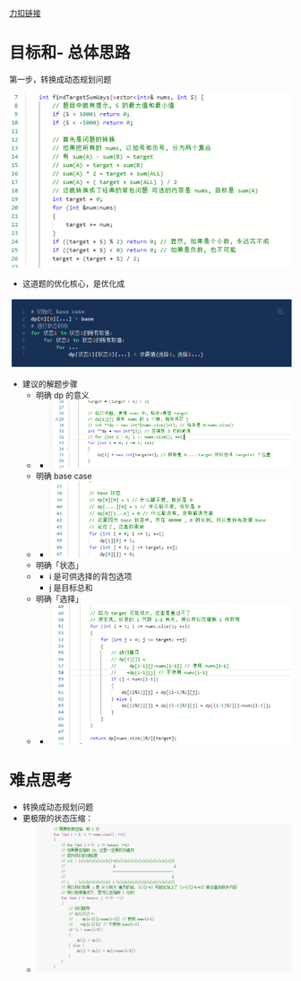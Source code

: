 ﻿[力扣链接](https://leetcode-cn.com/problems/target-sum/)

# 目标和- 总体思路

第一步，转换成动态规划问题

![1](11_04/1.png)

- 这道题的优化核心，是优化成

![1](10_26/1.png)

- 建议的解题步骤
  - 明确 dp 的意义
  - - ![2](11_04/2.png)
  - 明确 base case
  - - ![3](11_04/3.png)
  - 明确「状态」
  - - i 是可供选择的背包选项
    - j 是目标总和
  - 明确「选择」
  - - ![4](11_04/4.png)

# 难点思考
- 转换成动态规划问题
- 更极限的状态压缩：
  - ![5](11_04/5.png)